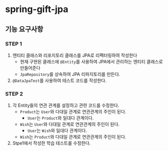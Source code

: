 # spring-gift-jpa
## 기능 요구사항
### STEP 1
1. 엔티티 클래스와 리포지토리 클래스를 JPA로 리펙터링하여 작성한다
   - 현재 구현된 클래스에 `@Entity`를 사용하여 JPA에서 관리하는 엔티티 클래스로 만들어준다
   - `JpaRepository`를 상속하여 JPA 리파지토리를 만든다.
2. `@DataJpaTest`를 사용하여 테스트 코드를 작성한다.

### STEP 2
1. 각 Entity들의 연관 관계를 설정하고 관련 코드를 수정한다.
   - `Product`는 `User`와 다대일 관계로 연관관계의 주인이 된다.
     - `User`는 `Product`와 일대다 관계이다.
   - `Wish`는 `User`와 다대일 관계로 연관관계의 주인이 된다.
     - `User`는 `Wish`와 일대다 관계이다.
   - `Wish`는 `Product`와 다대일 관계로 연관관계의 주인이 된다.
2. Stpe1에서 작성한 학습 테스트를 수정한다.
